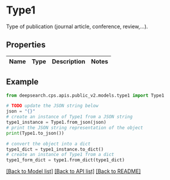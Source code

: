 # Type1

Type of publication (journal article, conference, review,...).

## Properties

Name | Type | Description | Notes
------------ | ------------- | ------------- | -------------

## Example

```python
from deepsearch.cps.apis.public_v2.models.type1 import Type1

# TODO update the JSON string below
json = "{}"
# create an instance of Type1 from a JSON string
type1_instance = Type1.from_json(json)
# print the JSON string representation of the object
print(Type1.to_json())

# convert the object into a dict
type1_dict = type1_instance.to_dict()
# create an instance of Type1 from a dict
type1_form_dict = type1.from_dict(type1_dict)
```
[[Back to Model list]](../README.md#documentation-for-models) [[Back to API list]](../README.md#documentation-for-api-endpoints) [[Back to README]](../README.md)


